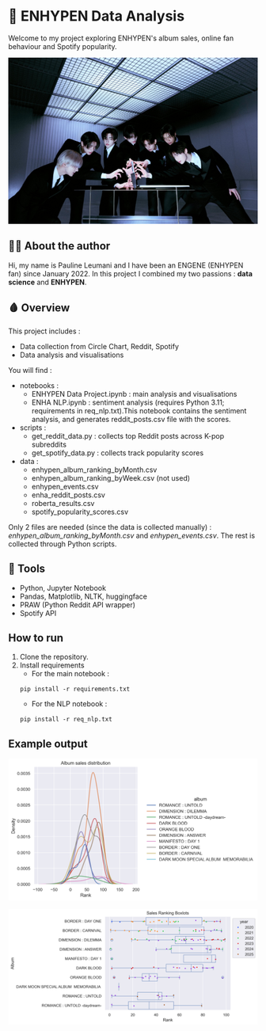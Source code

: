 # 🧛 ENHYPEN Data Analysis
Welcome to my project exploring ENHYPEN's album sales, online fan behaviour and Spotify popularity.

![enha](https://github.com/pleumani/enhypen_data_project/blob/main/enha.jpg)

## 🧛‍♀️ About the author
Hi, my name is Pauline Leumani and I have been an ENGENE (ENHYPEN fan) since January 2022. In this project I combined my two passions : **data science** and **ENHYPEN**.

## 🩸 Overview
This project includes : 
- Data collection from Circle Chart, Reddit, Spotify
- Data analysis and visualisations

You will find :
- notebooks : 
  - ENHYPEN Data Project.ipynb : main analysis and visualisations
  - ENHA NLP.ipynb : sentiment analysis (requires Python 3.11; requirements in req_nlp.txt).This notebook contains the sentiment analysis, and generates reddit_posts.csv file with the scores.
- scripts :
  - get_reddit_data.py : collects top Reddit posts across K-pop subreddits
  - get_spotify_data.py : collects track popularity scores
- data :
  - enhypen_album_ranking_byMonth.csv
  - enhypen_album_ranking_byWeek.csv (not used)
  - enhypen_events.csv
  - enha_reddit_posts.csv
  - roberta_results.csv
  - spotify_popularity_scores.csv

Only 2 files are needed (since the data is collected manually) : *enhypen_album_ranking_byMonth.csv* and *enhypen_events.csv*. The rest is collected through Python scripts.

## 🦷 Tools
- Python, Jupyter Notebook
- Pandas, Matplotlib, NLTK, huggingface
- PRAW (Python Reddit API wrapper)
- Spotify API

## How to run
1. Clone the repository.
2. Install requirements
   - For the main notebook :  
   ````
   pip install -r requirements.txt
   ````
   - For the NLP notebook :  
   ````
   pip install -r req_nlp.txt
   ````
## Example output
![KDE_distribution_per_album](https://github.com/pleumani/enhypen_data_project/blob/main/KDE_distribution_per_album.png)

![enhypen_albums_boxplot](https://github.com/pleumani/enhypen_data_project/blob/main/enhypen_albums_boxplot.png)
